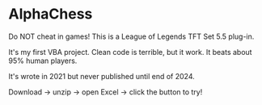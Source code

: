 # AlphaChess
Do NOT cheat in games! This is a League of Legends TFT Set 5.5 plug-in.

It's my first VBA project. Clean code is terrible, but it work. It beats about 95% human players.

It's wrote in 2021 but never published until end of 2024.

Download -> unzip -> open Excel -> click the button to try!
